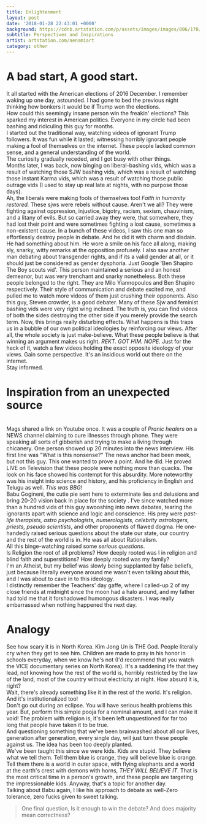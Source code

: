```yaml
---
title: Enlightenment
layout: post
date: '2018-01-28 22:43:01 +0000'
background: https://cdnb.artstation.com/p/assets/images/images/006/170/271/large/alena-aenami-lights1k1.jpg?1496536109
subtitle: Perspectives and Inspirations
artist: artstation.com/aenamiart
category: other
---
```


# A bad start, A good start.
It all started with the American elections of 2016 December. I remember waking up one day, astounded. I had gone to bed the previous night thinking how bonkers it would be if Trump won the elections.
<br>How could this seemingly insane person win the freakin' elections? This sparked my interest in American politics. Everyone in my circle had been bashing and ridiculing this guy for months.
<br>I started out the traditional way, watching videos of ignorant Trump followers. It was fun while it lasted; witnessing horribly ignorant people making a fool of themselves on the internet. These people lacked common sense, and a general understanding of the world.
<br>The curiosity gradually receded, and I got busy with other things.
<br>Months later, I was back, now binging on liberal-bashing vids, which was a result of watching those SJW bashing vids, which was a result of watching those instant Karma vids, which was a result of watching those public outrage vids (I used to stay up real late at nights, with no purpose those days).
<br>Ah, the liberals were making fools of themselves too! *Faith in humanity restored.* These sjws were rebels without cause. Aren't we all? They were fighting against oppression, injustice, bigotry, racism, sexism, chauvinism, and a litany of evils. But so carried away they were, that somewhere, they had lost their point and were sometimes fighting a lost cause, sometimes a non-existent cause. In a bunch of these videos, I saw this one man so effortlessly destroy people in debate. And he did it with charm and disdain. He had something about him. He wore a smile on his face all along, making sly, snarky, witty remarks at the opposition profusely. I also saw another man debating about transgender rights, and if its a valid gender at all, or it should just be considered as gender dysphoria. Just Google 'Ben Shapiro The Boy scouts vid'. This person maintained a serious and an honest demeanor, but was very trenchant and snarky nonetheless. Both these people belonged to the right. They are Milo Yiannopoulos and Ben Shapiro respectively. Their style of communication and debate excited me, and pulled me to watch more videos of them just crushing their opponents. Also this guy, Steven crowder, is a good debater. Many of these Sjw and feminist bashing vids were very right wing inclined. The truth is, you can find videos of both the sides destroying the other side if you merely provide the search term. Now, this brings really disturbing effects. What happens is this traps us in a bubble of our own political ideologies by reinforcing our views. After all, the whole society is just make-believe. What these people believe is that winning an argument makes us right. *REKT. GOT HIM. NOPE.* Just for the heck of it, watch a few videos holding the exact opposite ideology of your views. Gain some perspective. It's an insidious world out there on the internet.
<br>Stay informed.

# Inspiration from an unexpected source
<br>Mags shared a link on Youtube once. It was a couple of *Pranic healers* on a NEWS channel claiming to cure illnesses through phone. They were speaking all sorts of gibberish and trying to make a living through chicanery. One person showed up 20 minutes into the news interview. His first line was "What is this nonsense?" The news anchor had been meek, but not this guy. This one wanted to prove a point. And he did. He proved LIVE on Television that these people were nothing more than quacks. The look on his face showed his contempt for this absurdity. More noteworthy was his insight into science and history, and his proficiency in English and Telugu as well. *This was BBG!*<br>Babu Gogineni, the cutie pie sent here to exterminate lies and delusions and bring 20-20 vision back in place for the society . I've since watched more than a hundred vids of this guy swooshing into news debates, tearing the ignorants apart with science and logic and conscience. His prey were *past-life therapists, astro psychologists, numerologists, celebrity astrologers, priests, pseudo scientists*, and other proponents of flawed dogma. He one-handedly raised serious questions about the state our state, our country and the rest of the world is in. He was all about Rationalism.
<br>All this binge-watching raised some *serious questions*.
<br>Is Religion the root of all problems? How deeply rooted was I in religion and blind faith and superstitions? How deeply rooted was my family?<br>I'm an Atheist, but my belief was slowly being supplanted by false beliefs, just because literally everyone around me wasn't even talking about this, and I was about to cave in to this ideology.<br>I distinctly remember the Teachers' day gaffe, where I called-up 2 of my close friends at midnight since the moon had a halo around, and my father had told me that it forshadowed humongous disasters. I was really embarrassed when nothing happened the next day.

# Analogy
See how scary it is in North Korea. Kim Jong Un is THE God. People literally cry when they get to see him. Children are made to pray in his honor in schools everyday, when we know he's not (I'd recommend that you watch the VICE documentary series on North Korea). It's a saddening life that they lead, not knowing how the rest of the world is, horribly restricted by the law of the land, most of the country without electricity at night. How absurd it is, right?<br>Wait, there's already something like it in the rest of the world. It's religion. And it's institutionalized too!<br> Don't go out during an eclipse. You will have serious health problems this year. But, perform this simple pooja for a nominal amount, and I can make it void!
The problem with religion is, it's been left unquestioned for far too long that people have taken it to be true.<br>And questioning something that we've been brainwashed about all our lives, generation after generation, every single day, will just turn these people against us. The idea has been too deeply planted.<br>We've been taught this since we were kids. Kids are stupid. They believe what we tell them. Tell them blue is orange, they will believe blue is orange. Tell them there is a world in outer space, with flying elephants and a world at the earth's crest with demons with horns, *THEY WILL BELIEVE IT*. That is the most critical time in a person's growth, and these people are targeting the impressionable kids. Anyway, that's a topic for another day.
<br>Talking about Babu again, I like his approach to debate as well-Zero tolerance, zero fucks given to sweet talking.
<br>
>One final question, Is it enough to win the debate? And does majority mean correctness?